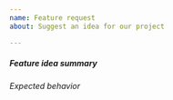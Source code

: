 ```yaml
---
name: Feature request
about: Suggest an idea for our project

---
```


<!--- Verify first that your issue is not already reported on GitHub -->

##### Feature idea summary
<!--- Explain new feature briefly below -->

###### Expected behavior
<!-- A clear and concise description of what you expected to happen. -->
